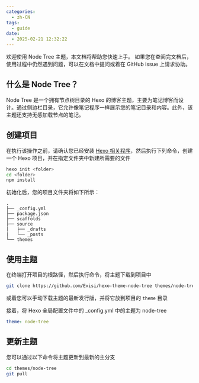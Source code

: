 ```yaml
---
categories:
  - zh-CN
tags:
  - guide
date:
  - 2025-02-21 12:32:22
---
```


欢迎使用 Node Tree 主题，本文档将帮助您快速上手。 如果您在查阅完文档后，使用过程中仍然遇到问题，可以在文档中提问或着在 GitHub issue 上请求协助。

## 什么是 Node Tree？

Node Tree 是一个拥有节点树目录的 Hexo 的博客主题，主要为笔记博客而设计。通过侧边栏目录，它允许像笔记程序一样展示您的笔记目录和内容。此外，该主题还支持无感加载节点的笔记。

## 创建项目

在执行该操作之前，请确认您已经安装 [Hexo 相关程序](https://hexo.io/zh-cn/docs/)，然后执行下列命令，创建一个 Hexo 项目，并在指定文件夹中新建所需要的文件

``` bash
hexo init <folder>
cd <folder>
npm install
```

初始化后，您的项目文件夹将如下所示：

```
.
├── _config.yml
├── package.json
├── scaffolds
├── source
|   ├── _drafts
|   └── _posts
└── themes
```

## 使用主题
在终端打开项目的根路径，然后执行命令，将主题下载到项目中

``` bash
git clone https://github.com/Exisi/hexo-theme-node-tree themes/node-tree
```

或着您可以手动下载主题的最新发行版，并将它放到项目的 `theme` 目录

接着，将 Hexo 全局配置文件中的 _config.yml 中的主题为 node-tree

``` yaml
theme: node-tree
```

## 更新主题
您可以通过以下命令将主题更新到最新的主分支

``` bash
cd themes/node-tree
git pull
```